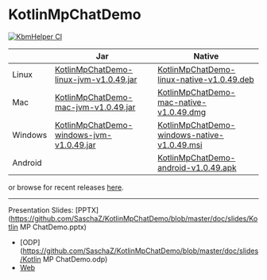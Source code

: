 # KotlinMpChatDemo

[![KbmHelper CI](https://github.com/SaschaZ/KotlinMpChatDemo/actions/workflows/main.yml/badge.svg?branch=v1.0.49)](https://github.com/SaschaZ/KotlinMpChatDemo/actions/workflows/main.yml)

|  | Jar | Native |
|---|-----|-----|
| Linux | [KotlinMpChatDemo-linux-jvm-v1.0.49.jar](https://zieger.dev/files/KbmHelper/v1.0.49/MpChatDemo-linux-jvm-v1.0.49.jar) | [KotlinMpChatDemo-linux-native-v1.0.49.deb](https://zieger.dev/files/KbmHelper/v1.0.49/MpChatDemo-linux-native-v1.0.49.deb) |
| Mac | [KotlinMpChatDemo-mac-jvm-v1.0.49.jar](https://zieger.dev/files/MpChatDemo/v1.0.49/MpChatDemo-mac-jvm-v1.0.49.jar) | [KotlinMpChatDemo-mac-native-v1.0.49.dmg](https://zieger.dev/files/MpChatDemo/v1.0.49/MpChatDemo-mac-native-v1.0.49.dmg) |
| Windows | [KotlinMpChatDemo-windows-jvm-v1.0.49.jar](https://zieger.dev/files/MpChatDemo/v1.0.49/MpChatDemo-windows-jvm-v1.0.49.jar) | [KotlinMpChatDemo-windows-native-v1.0.49.msi](https://zieger.dev/files/MpChatDemo/v1.0.49/MpChatDemo-windows-native-v1.0.49.msi) |
| Android | | [KotlinMpChatDemo-android-v1.0.49.apk](https://zieger.dev/files/MpChatDemo/v1.0.49/MpChatDemo-android-v1.0.49.apk) |

or browse for recent releases [here](https://zieger.dev/files/MpChatDemo).

---

Presentation Slides: 
[PPTX](https://github.com/SaschaZ/KotlinMpChatDemo/blob/master/doc/slides/Kotlin MP ChatDemo.pptx) 
- [ODP](https://github.com/SaschaZ/KotlinMpChatDemo/blob/master/doc/slides/Kotlin MP ChatDemo.odp)
- [Web](https://docs.google.com/presentation/d/1gQnfas9ADvM1bQEhoZYNzt2ArxtwSBHcvZ5mA4cyGAw/edit?usp=sharing)

